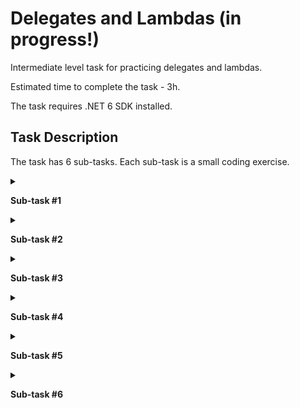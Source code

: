 # Delegates and Lambdas (in progress!)

Intermediate level task for practicing delegates and lambdas. 

Estimated time to complete the task - 3h.  

The task requires .NET 6 SDK installed.   

## Task Description

The task has 6 sub-tasks. Each sub-task is a small coding exercise.

<details>
<summary>

**Sub-task #1**

</summary>
      
- Open the [FunctionExtensions.cs]() file.

- Implement a [GenerateProgression]() method that generates a sequence of the elements of type T according to the following recursive formula: 

   $`x_1=a, x_{n+1}=f(x_n), n = 1, 2, ...`$

   The number of elements that were generated is defined by the given number.
  
- [Arithmetic](https://www.wikiwand.com/en/Arithmetic_progression) and [geometric](https://www.wikiwand.com/en/Geometric_progression) progressions are used as test sequences.

</details>

<details>
<summary>

**Sub-task #2**

</summary>

- Open the [FunctionExtensions.cs]() file.

- Implement a [GenerateProgression]() method that generates a sequence of the elements of type T according to the following recursive formula: 

   $`x_1=a, x_{n+1}=f(x_n), n = 1, 2, ...`$

   The number of elements that were generated is defined by the condition.

- [Arithmetic](https://www.wikiwand.com/en/Arithmetic_progression) and [geometric](https://www.wikiwand.com/en/Geometric_progression) progressions are used as test sequences.

</details>

<details>
<summary>

**Sub-task #3**

</summary>

- Open the [FunctionExtensions.cs]() file.

- Implement a [GetElement]() method that generates a `n`s element of the sequence of the elements of type T according to the following recursive formula: 
   
   $`x_1=a, x_{n+1}=f(x_n), n = 1, 2, ...`$

- [Arithmetic](https://www.wikiwand.com/en/Arithmetic_progression) and [geometric](https://www.wikiwand.com/en/Geometric_progression) progressions are used as test sequences.

</details>

<details>
<summary>

**Sub-task #4**

</summary>

- Open the [FunctionExtensions.cs]() file.

- Implement a [Calculation]() method that applies a binary operation  $`operation(x, y)`$ sequentially to all elements of the sequence according to rule:

   $`r = operation(x_1, x_2)`$

   $`r = operation(r, x_3)`$

   ...
   
   $`r = operation(r, x_n)`$

- Sequence is created by recurrent formula: 
   
   $`x_1=a, x_{n+1}=f(x_n), n = 1, 2, ...`$

- [Arithmetic](https://www.wikiwand.com/en/Arithmetic_progression) and [geometric](https://www.wikiwand.com/en/Geometric_progression) progressions are used as test sequences.

- Multiplication and addition operations are used as test operations.

</details>

<details>
<summary>

**Sub-task #5**

</summary>

- Open the [FunctionExtensions.cs]() file.

- Implement a [GenerateProgression]() method that generates a sequence of the elements of type T according to the following recursive formula: 

- Implement a generator of the first `n` elements of a sequence which is created by recurrent formula:   

   $`x_1 = a, x_2 = b, x_{n+1}=f(x_n, x_{n - 1}), n = 2, 3, ...`$
  
- The following sequences are used as test sequences.

   $`x_1 = 1, x_2 = 1, x_{n + 1} = x_n +  x_{n - 1}, n = 2, 3, ... , where T`$ - integer type;     
   $`x_1 = 1, x_2 = 2, x_{n + 1} = 6 x_n - 8 x_{n - 1}, n = 2, 3, ... , where T`$ - integer type;    
   $`x_1 = 1, x_2 = 2, x_{n + 1} = x_n +  x_{n - 1} / x_{n}, n = 2, 3, ... , where T`$ - real type.

</details>

<details>
<summary>

**Sub-task #6**

</summary>

- Open the [FunctionExtensions.cs]() file, and navigate to the [CombinePredicates]() method.

- Implement the `CombinePredicates` method for the generic delegate `Predicate<T>`, which allows you to combine several predicate conditions using the logical AND operation (&&).

</details>
